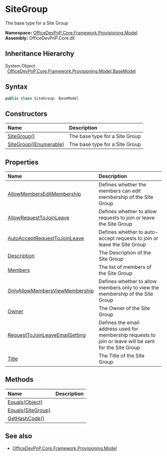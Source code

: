 # SiteGroup
 The base type for a Site Group   

**Namespace:** [OfficeDevPnP.Core.Framework.Provisioning.Model](OfficeDevPnP.Core.Framework.Provisioning.Model.md)  
**Assembly:** OfficeDevPnP.Core.dll  
## Inheritance Hierarchy
System.Object  
&ensp;[OfficeDevPnP.Core.Framework.Provisioning.Model.BaseModel](OfficeDevPnP.Core.Framework.Provisioning.Model.BaseModel.md)  
## Syntax
```C#
public class SiteGroup: BaseModel
```
## Constructors
|**Name**|**Description**|
|:-----|:-----|
| [SiteGroup()](OfficeDevPnP.Core.Framework.Provisioning.Model.SiteGroup.ctor1.md) |  The base type for a Site Group 
| [SiteGroup(IEnumerable<User>)](OfficeDevPnP.Core.Framework.Provisioning.Model.SiteGroup.ctor2.md) |  The base type for a Site Group 
## Properties
|**Name**|**Description**|
|:-----|:-----|
| [AllowMembersEditMembership](OfficeDevPnP.Core.Framework.Provisioning.Model.SiteGroup.AllowMembersEditMembership.md) | Defines whether the members can edit membership of the Site Group
| [AllowRequestToJoinLeave](OfficeDevPnP.Core.Framework.Provisioning.Model.SiteGroup.AllowRequestToJoinLeave.md) | Defines whether to allow requests to join or leave the Site Group
| [AutoAcceptRequestToJoinLeave](OfficeDevPnP.Core.Framework.Provisioning.Model.SiteGroup.AutoAcceptRequestToJoinLeave.md) | Defines whether to auto-accept requests to join or leave the Site Group
| [Description](OfficeDevPnP.Core.Framework.Provisioning.Model.SiteGroup.Description.md) | The Description of the Site Group
| [Members](OfficeDevPnP.Core.Framework.Provisioning.Model.SiteGroup.Members.md) | The list of members of the Site Group
| [OnlyAllowMembersViewMembership](OfficeDevPnP.Core.Framework.Provisioning.Model.SiteGroup.OnlyAllowMembersViewMembership.md) | Defines whether to allow members only to view the membership of the Site Group
| [Owner](OfficeDevPnP.Core.Framework.Provisioning.Model.SiteGroup.Owner.md) | The Owner of the Site Group
| [RequestToJoinLeaveEmailSetting](OfficeDevPnP.Core.Framework.Provisioning.Model.SiteGroup.RequestToJoinLeaveEmailSetting.md) | Defines the email address used for membership requests to join or leave will be sent for the Site Group
| [Title](OfficeDevPnP.Core.Framework.Provisioning.Model.SiteGroup.Title.md) | The Title of the Site Group
## Methods
|**Name**|**Description**|
|:-----|:-----|
| [Equals(Object)](OfficeDevPnP.Core.Framework.Provisioning.Model.SiteGroup.3520ddbb.md) | 
| [Equals(SiteGroup)](OfficeDevPnP.Core.Framework.Provisioning.Model.SiteGroup.3ae0cc70.md) | 
| [GetHashCode()](OfficeDevPnP.Core.Framework.Provisioning.Model.SiteGroup.1c6872bd.md) | 
## See also
- [OfficeDevPnP.Core.Framework.Provisioning.Model](OfficeDevPnP.Core.Framework.Provisioning.Model.md)
